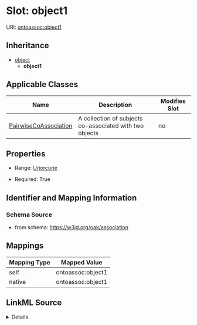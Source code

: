 

# Slot: object1



URI: [ontoassoc:object1](https://w3id.org/oak/association/object1)




## Inheritance

* [object](object.md)
    * **object1**






## Applicable Classes

| Name | Description | Modifies Slot |
| --- | --- | --- |
| [PairwiseCoAssociation](PairwiseCoAssociation.md) | A collection of subjects co-associated with two objects |  no  |







## Properties

* Range: [Uriorcurie](Uriorcurie.md)

* Required: True





## Identifier and Mapping Information







### Schema Source


* from schema: https://w3id.org/oak/association




## Mappings

| Mapping Type | Mapped Value |
| ---  | ---  |
| self | ontoassoc:object1 |
| native | ontoassoc:object1 |




## LinkML Source

<details>
```yaml
name: object1
from_schema: https://w3id.org/oak/association
rank: 1000
is_a: object
alias: object1
domain_of:
- PairwiseCoAssociation
range: uriorcurie
required: true

```
</details>